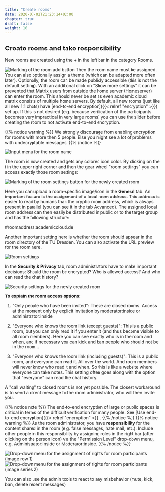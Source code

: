 ```yaml
---
title: "Create rooms"
date: 2020-07-02T21:23:14+02:00
chapter: true
draft: false
weight: 10
---
```

## Create rooms and take responsibility

New rooms are created using the + in the left bar in the category Rooms.

![Marking of the room add button](/images/01_Rooms_en.png)
Then the room name must be assigned. You can also optionally assign a theme (which can be adapted more often later). Optionally, the room can be made publicly accessible (this is not the default setting). With an additional click on "Show more settings" it can be prevented that Matrix users from outside the home server (Homeserver) can enter the room. This should never be set as even academic cloud matrix consists of multiple home servers. By default, all new rooms (just like all new 1:1 chats) have [end-to-end encryption]({{< relref "encryption" >}}) set up. If this is not desired (e.g. because verification of the participants becomes very impractical in very large rooms) you can use the slider before creating the room to not activate end-to-end encryption.

{{% notice warning %}}
We strongly discourage from enabling encryption for rooms with more then 5 people. Else you might see a lot of problems with undecryptable messages.
{{% /notice %}}


![Input menu for the room name](/images/02_Rooms_en.png)

The room is now created and gets any colored icon color. By clicking on the i in the upper right corner and then the gear wheel "room settings" you can access exactly those room settings:

![Marking of the room settings button for the newly created room](/images/03_Rooms_en.png)

Here you can upload a room-specific image/icon in the **General** tab. An important feature is the assignment of a local room address. This address is easier to read by humans than the cryptic room address, which is always present in parallel (you can see it in the tab Advanced). The assigned local room address can then easily be distributed in public or to the target group and has the following structure:

#roomaddress:academiccloud.de

Another important setting here is whether the room should appear in the room directory of the TU Dresden. You can also activate the URL preview for the room here.

![Room settings](/images/04_Rooms_en.png)

In the **Security & Privacy** tab, room administrators have to make important decisions: Should the room be encrypted? Who is allowed access? And who can read the chat history?

![Security settings for the newly created room](/images/05_Rooms_en.png)

**To explain the room access options:**

1. "Only people who have been invited": These are closed rooms. Access at the moment only by explicit invitation by moderator:inside or administrator:inside
2) "Everyone who knows the room link (except guests)": This is a public room, but you can only read it if you enter it (and thus become visible to all room members). Here you can see exactly who is in the room and when, and if necessary you can kick and ban people who should not be in the room...
3. "Everyone who knows the room link (including guests)": This is a public room, and everyone can read it. All over the world. And room members will never know who read it and when. So this is like a website where everyone can take notes. This setting often goes along with the option that "everyone" can read the chat history.

A "call waiting" to closed rooms is not yet possible. The closest workaround is to send a direct message to the room administrator, who will then invite you.

{{% notice note %}}
The end-to-end encryption of large or public spaces is critical in terms of the difficult verification for many people. See [Use end-to-end encryption]({{< relref "encryption" >}}).
{{% /notice %}}
{{% notice warning %}}
As the room administrator, you have **responsibility** for the content shared in the room (e.g. false messages, hate mail, etc.). Include other people in this responsibility by assigning roles in the right bar (after clicking on the person icon) via the "Permission Level" drop-down menu, e.g. Administrator:inside or Moderator:inside.
{{% /notice %}}

![Drop-down menu for the assignment of rights for room participants (image row 1)](/images/06_Users-Permissions-1_en.png)
![Drop-down menu for the assignment of rights for room participants (image series 2)](/images/06_Users-Permissions-2_en.png)

You can also use the admin tools to react to any misbehavior (mute, kick, ban, delete recent messages).


